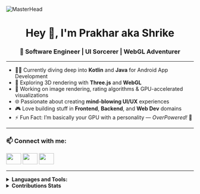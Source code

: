 
![MasterHead](https://media-exp1.licdn.com/dms/image/C4E16AQFG1VHiuSbUPQ/profile-displaybackgroundimage-shrink_350_1400/0/1640724837298?e=1647475200&v=beta&t=OZg40sEhhX9qJ5tBkLP-s0hf4-pH_6f2yxRldGOH4Zo)

<h1 align="center">Hey 👋, I'm Prakhar aka Shrike</h1>
<h3 align="center">🚀 Software Engineer | UI Sorcerer | WebGL Adventurer</h3>

---

- 👨‍💻 Currently diving deep into **Kotlin** and **Java** for Android App Development  
- 🧠 Exploring 3D rendering with **Three.js** and **WebGL**  
- 🔭 Working on image rendering, rating algorithms & GPU-accelerated visualizations  
- 🌐 Passionate about creating **mind-blowing UI/UX** experiences  
- 🎮 Love building stuff in **Frontend**, **Backend**, and **Web Dev** domains  
- ⚡ Fun Fact: I’m basically your GPU with a personality — *OverPowered!* 💪

---

<h3 align="left">📫 Connect with me:</h3>
<p align="left">
  <a href="https://linkedin.com/in/prakhar-singh-01" target="blank"><img src="https://raw.githubusercontent.com/rahuldkjain/github-profile-readme-generator/master/src/images/icons/Social/linked-in-alt.svg" height="30" width="40" /></a>
  <a href="https://instagram.com/_.prakhar._singh" target="blank"><img src="https://raw.githubusercontent.com/rahuldkjain/github-profile-readme-generator/master/src/images/icons/Social/instagram.svg" height="30" width="40" /></a>
  <a href="https://www.youtube.com/channel/UCLkmN05cAM1e1b7Sm5RjE2w" target="blank"><img src="https://raw.githubusercontent.com/rahuldkjain/github-profile-readme-generator/master/src/images/icons/Social/youtube.svg" height="30" width="40" /></a>
</p>

---

  <b>
  <details>
<summary>Languages and Tools:</summary><br> 
    <details><summary>Programming Languages:</summary><br>
    </a> <a href="https://www.cprogramming.com/" target="_blank" rel="noreferrer"> <img src="https://raw.githubusercontent.com/devicons/devicon/master/icons/c/c-original.svg" alt="c" width="40" height="40"/> </a>
  <a href="https://www.w3schools.com/cs/" target="_blank" rel="noreferrer"> <img src="https://raw.githubusercontent.com/devicons/devicon/master/icons/csharp/csharp-original.svg" alt="csharp" width="40" height="40"/> </a> 
    <a href="https://www.python.org" target="_blank" rel="noreferrer"> <img src="https://raw.githubusercontent.com/devicons/devicon/master/icons/python/python-original.svg" alt="python" width="40" height="40"/> </a>
    <a href="https://www.java.com" target="_blank" rel="noreferrer"> <img src="https://raw.githubusercontent.com/devicons/devicon/master/icons/java/java-original.svg" alt="java" width="40" height="40"/> </a></details> <details > <summary>Frontend Development:</summary><br>
    
          
  <a href="https://www.w3schools.com/css/" target="_blank" rel="noreferrer"> <img src="https://raw.githubusercontent.com/devicons/devicon/master/icons/css3/css3-original-wordmark.svg" alt="css3" width="40" height="40"/> </a> 
   <a href="https://www.w3.org/html/" target="_blank" rel="noreferrer"> <img src="https://raw.githubusercontent.com/devicons/devicon/master/icons/html5/html5-original-wordmark.svg" alt="html5" width="40" height="40"/> </a> 
    <a href="https://getbootstrap.com" target="_blank" rel="noreferrer"> <img src="https://raw.githubusercontent.com/devicons/devicon/master/icons/bootstrap/bootstrap-plain-wordmark.svg" alt="bootstrap" width="40" height="40"/></a> </details>    
  <details ><summary>Mobile App Development:</summary><br>
    
      
  <a href="https://developer.android.com" target="_blank" rel="noreferrer"> <img src="https://raw.githubusercontent.com/devicons/devicon/master/icons/android/android-original-wordmark.svg" alt="android" width="50" height="50"/> </a><a href="https://kotlinlang.org" target="_blank" rel="noreferrer"> <img src="https://www.vectorlogo.zone/logos/kotlinlang/kotlinlang-icon.svg" alt="kotlin" width="40" height="40"/> </a></details><details ><summary>Database:</summary><br>
  
  
  
  <a href="https://www.microsoft.com/en-us/sql-server" target="_blank" rel="noreferrer"> <img src="https://www.svgrepo.com/show/303229/microsoft-sql-server-logo.svg" alt="mssql" width="40" height="40"/> </a> 
  <a href="https://www.mysql.com/" target="_blank" rel="noreferrer"> <img src="https://raw.githubusercontent.com/devicons/devicon/master/icons/mysql/mysql-original-wordmark.svg" alt="mysql" width="40" height="40"/> </a> </details> <details ><summary>Software:</summary><br>
  
      
  
  
      
  <a href="https://www.photoshop.com/en" target="_blank" rel="noreferrer"> <img src="https://raw.githubusercontent.com/devicons/devicon/master/icons/photoshop/photoshop-line.svg" alt="photoshop" width="40" height="40"/> </a><a href="https://www.adobe.com/products/xd.html" target="_blank" rel="noreferrer"> <img src="https://cdn.worldvectorlogo.com/logos/adobe-xd.svg" alt="xd" width="40" height="40"/> </a> </p></details>
 <details ><summary>Other:</summary><br>


   
    
    

<a href="https://www.linux.org/" target="_blank" rel="noreferrer"> <img src="https://raw.githubusercontent.com/devicons/devicon/master/icons/linux/linux-original.svg" alt="linux" width="40" height="40"/> </a> 
  <a href="https://git-scm.com/" target="_blank" rel="noreferrer"> <img src="https://www.vectorlogo.zone/logos/git-scm/git-scm-icon.svg" alt="git" width="40" height="40"/> </a>
  </details>

</details>
  
  

<details ><summary>Contributions Stats</summary><br>

 [![GitHub Streak](http://github-readme-streak-stats.herokuapp.com?user=Shrike0p&theme=leafy&hide_border=true&date_format=M%20j%5B%2C%20Y%5D)](https://git.io/streak-stats)
[![Shrike0p GitHub stats](https://github-readme-stats.vercel.app/api?username=Shrike0p)](https://github.com/Shrike0p/github-readme-stats)
  <p align="left"> <a href="https://github.com/ryo-ma/github-profile-trophy"><img src="https://github-profile-trophy.vercel.app/?username=shrike0p" alt="shrike0p" /></a> </p>

</details>

<!---
Shrike0p/Shrike0p is a ✨ special ✨ repository because its `README.md` (this file) appears on your GitHub profile.
You can click the Preview link to take a look at your changes.
--->
